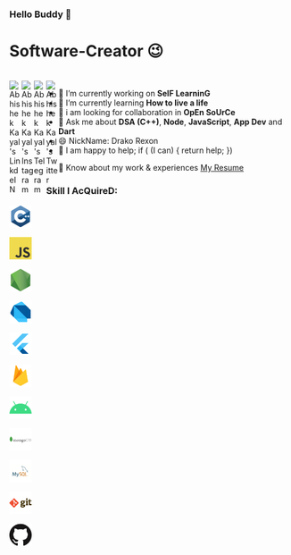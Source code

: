 ### Hello Buddy 👋
# Software-Creator 😉

<!-- ![]( https://visitor-badge.glitch.me/badge?page_id=fineanmol ) -->
<br>
<a href="https://www.linkedin.com/in/abhishek-kayal-drako/" target=blank>
  <img align="left" alt="Abhishek Kayal's LinkdeIN" width="22px" src="https://cdn.jsdelivr.net/npm/simple-icons@v3/icons/linkedin.svg" />
</a>
<a href="https://www.instagram.com/drako_rexon/" target=blank>
  <img align="left" alt="Abhishek Kayal's Instagram" width="22px" src="https://cdn.jsdelivr.net/npm/simple-icons@v3/icons/instagram.svg" />
</a>
<a href="https://t.me/Drako_Rexon">
  <img align="left" alt="Abhishek Kayal's Telegram" width="22px" src="https://cdn.jsdelivr.net/npm/simple-icons@v3/icons/telegram.svg" />
</a>
<a href="https://twitter.com/drako_rexon" target=blank>
  <img align="left" alt="Abhishek Kayal's Twitter" width="22px" src="https://cdn.jsdelivr.net/npm/simple-icons@v3/icons/twitter.svg" />
</a> 

<!-- **Drako-Rexon/Drako-Rexon** is a ✨ _special_ ✨ repository because its `README.md` (this file) appears on your GitHub profile. -->

<!-- Here are some ideas to get you started: -->
<!-- <br/>
<br/> -->
- 🔭 I’m currently working on **SelF LearninG**
- 🌱 I’m currently learning **How to live a life**
- 👯 i am looking for collaboration in **OpEn SoUrCe**
- 💬 Ask me about **DSA (C++)**, **Node**, **JavaScript**, **App Dev** and **Dart**
- 😄 NickName: Drako Rexon
- 💬 I am happy to help; if ( (I can) { return help; })

📄 Know about my work & experiences [My Resume](https://docs.google.com/document/d/1ALS4ANqZhA_vQNbhkTPUaVqbrOnN0mSs266vuSPZsIU/edit?usp=sharing)


### Skill I AcQuireD:
<!-- C++ -->
<code><img height="40" src="https://github.com/github/explore/blob/27902ec9ccc699a5ab02879344ba91a2c1033f6c/topics/cpp/cpp.png"></code>
<!-- JavaScript -->
<code><img height="40" src="https://github.com/github/explore/blob/27902ec9ccc699a5ab02879344ba91a2c1033f6c/topics/javascript/javascript.png"></code>
<!-- NodeJS -->
<code><img height="40" src="https://github.com/github/explore/blob/27902ec9ccc699a5ab02879344ba91a2c1033f6c/topics/nodejs/nodejs.png"></code>
<!-- Dart -->
<code><img height="40" src="https://github.com/github/explore/blob/27902ec9ccc699a5ab02879344ba91a2c1033f6c/topics/dart/dart.png"></code>
<!-- Flutter -->
<code><img height="40" src="https://github.com/github/explore/blob/27902ec9ccc699a5ab02879344ba91a2c1033f6c/topics/flutter/flutter.png"></code>
<!-- FireBase -->
<code><img height="40" src="https://github.com/github/explore/blob/27902ec9ccc699a5ab02879344ba91a2c1033f6c/topics/firebase/firebase.png"></code>
<!-- Android -->
<code><img height="40" src="https://github.com/github/explore/blob/27902ec9ccc699a5ab02879344ba91a2c1033f6c/topics/android/android.png"></code>
<!-- MongoDB -->
<code><img height="40" src="https://github.com/github/explore/blob/27902ec9ccc699a5ab02879344ba91a2c1033f6c/topics/mongodb/mongodb.png"></code>
<!-- MySQL -->
<code><img height="40" src="https://github.com/github/explore/blob/27902ec9ccc699a5ab02879344ba91a2c1033f6c/topics/mysql/mysql.png"></code>
<!-- Git -->
<code><img height="40" src="https://github.com/github/explore/blob/27902ec9ccc699a5ab02879344ba91a2c1033f6c/topics/git/git.png"></code>
<!-- GitHub -->
<code><img height="40" src="https://github.com/github/explore/blob/27902ec9ccc699a5ab02879344ba91a2c1033f6c/topics/github/github.png"></code>